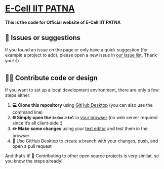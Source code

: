 # [E-Cell IIT PATNA](https://ecell.iitp.ac.in/#)

**This is the code for Official website of E-Cell IIT PATNA**

## 🐛 Issues or suggestions

If you found an issue on the page or only have a quick suggestion (for example a project to add), please open a new issue in [our issue list](https://github.com/ecell-iitp/ecell-iitp.github.io/issues). Thank you! 👍


## 👩‍💻 Contribute code or design

If you want to set up a local development environment, there are only a few steps either:

1. **💻 Clone this repository** using [GitHub Desktop](https://desktop.github.com) (you can also use the command line)
2. **🌐 Simply open the `index.html`** in [your browser](https://www.mozilla.org/firefox/) (no web server required since it’s all client-side :)
3. **✏️ Make some changes** using your [text editor](https://atom.io) and test them in the browser
4. 🚀 Use GitHub Desktop to create a branch with your changes, push, and open a pull request

And that’s it! 🎉 Contributing to other open source projects is very similar, so you know the steps already!


